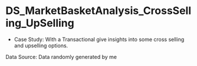 # DS_MarketBasketAnalysis_CrossSelling_UpSelling

- Case Study: With a Transactional give insights into some cross selling and upselling options.

Data Source: Data randomly generated by me
